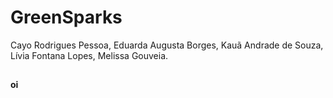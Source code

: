 # GreenSparks
Cayo Rodrigues Pessoa, Eduarda Augusta Borges, Kauã Andrade de Souza, Lívia Fontana Lopes, Melissa Gouveia.

## 
**oi** 
